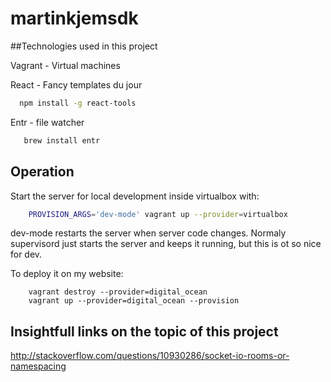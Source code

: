 # martinkjemsdk

##Technologies used in this project

Vagrant - Virtual machines

React - Fancy templates du jour

```sh
  npm install -g react-tools
```

Entr - file watcher

```sh
   brew install entr
```

## Operation

Start the server for local development inside virtualbox with:

```sh
    PROVISION_ARGS='dev-mode' vagrant up --provider=virtualbox
```

dev-mode restarts the server when server code changes.
Normaly supervisord just starts the server and keeps it running, but this is ot so nice for dev.

To deploy it on my website:

```
	vagrant destroy --provider=digital_ocean
	vagrant up --provider=digital_ocean --provision
```

## Insightfull links on the topic of this project
http://stackoverflow.com/questions/10930286/socket-io-rooms-or-namespacing
